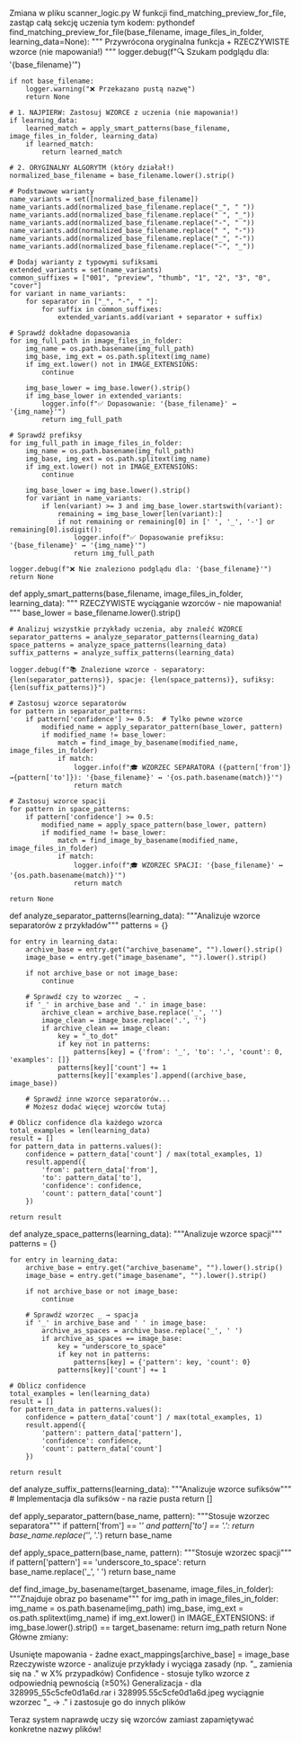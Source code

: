 Zmiana w pliku scanner_logic.py
W funkcji find_matching_preview_for_file, zastąp całą sekcję uczenia tym kodem:
pythondef find_matching_preview_for_file(base_filename, image_files_in_folder, learning_data=None):
    """
    Przywrócona oryginalna funkcja + RZECZYWISTE wzorce (nie mapowania!)
    """
    logger.debug(f"🔍 Szukam podglądu dla: '{base_filename}'")

    if not base_filename:
        logger.warning("❌ Przekazano pustą nazwę")
        return None

    # 1. NAJPIERW: Zastosuj WZORCE z uczenia (nie mapowania!)
    if learning_data:
        learned_match = apply_smart_patterns(base_filename, image_files_in_folder, learning_data)
        if learned_match:
            return learned_match

    # 2. ORYGINALNY ALGORYTM (który działał!)
    normalized_base_filename = base_filename.lower().strip()
    
    # Podstawowe warianty
    name_variants = set([normalized_base_filename])
    name_variants.add(normalized_base_filename.replace("_", " "))
    name_variants.add(normalized_base_filename.replace(" ", "_"))
    name_variants.add(normalized_base_filename.replace("-", " "))
    name_variants.add(normalized_base_filename.replace(" ", "-"))
    name_variants.add(normalized_base_filename.replace("_", "-"))
    name_variants.add(normalized_base_filename.replace("-", "_"))
    
    # Dodaj warianty z typowymi sufiksami
    extended_variants = set(name_variants)
    common_suffixes = ["001", "preview", "thumb", "1", "2", "3", "0", "cover"]
    for variant in name_variants:
        for separator in ["_", "-", " "]:
            for suffix in common_suffixes:
                extended_variants.add(variant + separator + suffix)
    
    # Sprawdź dokładne dopasowania
    for img_full_path in image_files_in_folder:
        img_name = os.path.basename(img_full_path)
        img_base, img_ext = os.path.splitext(img_name)
        if img_ext.lower() not in IMAGE_EXTENSIONS:
            continue
            
        img_base_lower = img_base.lower().strip()
        if img_base_lower in extended_variants:
            logger.info(f"✅ Dopasowanie: '{base_filename}' ↔ '{img_name}'")
            return img_full_path
    
    # Sprawdź prefiksy
    for img_full_path in image_files_in_folder:
        img_name = os.path.basename(img_full_path)
        img_base, img_ext = os.path.splitext(img_name)
        if img_ext.lower() not in IMAGE_EXTENSIONS:
            continue
            
        img_base_lower = img_base.lower().strip()
        for variant in name_variants:
            if len(variant) >= 3 and img_base_lower.startswith(variant):
                remaining = img_base_lower[len(variant):]
                if not remaining or remaining[0] in [' ', '_', '-'] or remaining[0].isdigit():
                    logger.info(f"✅ Dopasowanie prefiksu: '{base_filename}' ↔ '{img_name}'")
                    return img_full_path

    logger.debug(f"❌ Nie znaleziono podglądu dla: '{base_filename}'")
    return None

def apply_smart_patterns(base_filename, image_files_in_folder, learning_data):
    """
    RZECZYWISTE wyciąganie wzorców - nie mapowania!
    """
    base_lower = base_filename.lower().strip()
    
    # Analizuj wszystkie przykłady uczenia, aby znaleźć WZORCE
    separator_patterns = analyze_separator_patterns(learning_data)
    space_patterns = analyze_space_patterns(learning_data)
    suffix_patterns = analyze_suffix_patterns(learning_data)
    
    logger.debug(f"📚 Znalezione wzorce - separatory: {len(separator_patterns)}, spacje: {len(space_patterns)}, sufiksy: {len(suffix_patterns)}")
    
    # Zastosuj wzorce separatorów
    for pattern in separator_patterns:
        if pattern['confidence'] >= 0.5:  # Tylko pewne wzorce
            modified_name = apply_separator_pattern(base_lower, pattern)
            if modified_name != base_lower:
                match = find_image_by_basename(modified_name, image_files_in_folder)
                if match:
                    logger.info(f"🎓 WZORZEC SEPARATORA ({pattern['from']}→{pattern['to']}): '{base_filename}' ↔ '{os.path.basename(match)}'")
                    return match
    
    # Zastosuj wzorce spacji
    for pattern in space_patterns:
        if pattern['confidence'] >= 0.5:
            modified_name = apply_space_pattern(base_lower, pattern)
            if modified_name != base_lower:
                match = find_image_by_basename(modified_name, image_files_in_folder)
                if match:
                    logger.info(f"🎓 WZORZEC SPACJI: '{base_filename}' ↔ '{os.path.basename(match)}'")
                    return match
    
    return None

def analyze_separator_patterns(learning_data):
    """Analizuje wzorce separatorów z przykładów"""
    patterns = {}
    
    for entry in learning_data:
        archive_base = entry.get("archive_basename", "").lower().strip()
        image_base = entry.get("image_basename", "").lower().strip()
        
        if not archive_base or not image_base:
            continue
            
        # Sprawdź czy to wzorzec _ → .
        if '_' in archive_base and '.' in image_base:
            archive_clean = archive_base.replace('_', '')
            image_clean = image_base.replace('.', '')
            if archive_clean == image_clean:
                key = "_to_dot"
                if key not in patterns:
                    patterns[key] = {'from': '_', 'to': '.', 'count': 0, 'examples': []}
                patterns[key]['count'] += 1
                patterns[key]['examples'].append((archive_base, image_base))
        
        # Sprawdź inne wzorce separatorów...
        # Możesz dodać więcej wzorców tutaj
    
    # Oblicz confidence dla każdego wzorca
    total_examples = len(learning_data)
    result = []
    for pattern_data in patterns.values():
        confidence = pattern_data['count'] / max(total_examples, 1)
        result.append({
            'from': pattern_data['from'],
            'to': pattern_data['to'],
            'confidence': confidence,
            'count': pattern_data['count']
        })
    
    return result

def analyze_space_patterns(learning_data):
    """Analizuje wzorce spacji"""
    patterns = {}
    
    for entry in learning_data:
        archive_base = entry.get("archive_basename", "").lower().strip()
        image_base = entry.get("image_basename", "").lower().strip()
        
        if not archive_base or not image_base:
            continue
            
        # Sprawdź wzorzec _ → spacja
        if '_' in archive_base and ' ' in image_base:
            archive_as_spaces = archive_base.replace('_', ' ')
            if archive_as_spaces == image_base:
                key = "underscore_to_space"
                if key not in patterns:
                    patterns[key] = {'pattern': key, 'count': 0}
                patterns[key]['count'] += 1
    
    # Oblicz confidence
    total_examples = len(learning_data)
    result = []
    for pattern_data in patterns.values():
        confidence = pattern_data['count'] / max(total_examples, 1)
        result.append({
            'pattern': pattern_data['pattern'],
            'confidence': confidence,
            'count': pattern_data['count']
        })
    
    return result

def analyze_suffix_patterns(learning_data):
    """Analizuje wzorce sufiksów"""
    # Implementacja dla sufiksów - na razie pusta
    return []

def apply_separator_pattern(base_name, pattern):
    """Stosuje wzorzec separatora"""
    if pattern['from'] == '_' and pattern['to'] == '.':
        return base_name.replace('_', '.')
    return base_name

def apply_space_pattern(base_name, pattern):
    """Stosuje wzorzec spacji"""
    if pattern['pattern'] == 'underscore_to_space':
        return base_name.replace('_', ' ')
    return base_name

def find_image_by_basename(target_basename, image_files_in_folder):
    """Znajduje obraz po basename"""
    for img_path in image_files_in_folder:
        img_name = os.path.basename(img_path)
        img_base, img_ext = os.path.splitext(img_name)
        if img_ext.lower() in IMAGE_EXTENSIONS:
            if img_base.lower().strip() == target_basename:
                return img_path
    return None
Główne zmiany:

Usunięte mapowania - żadne exact_mappings[archive_base] = image_base
Rzeczywiste wzorce - analizuje przykłady i wyciąga zasady (np. "_ zamienia się na ." w X% przypadków)
Confidence - stosuje tylko wzorce z odpowiednią pewnością (≥50%)
Generalizacja - dla 328995_55c5cfe0d1a6d.rar i 328995.55c5cfe0d1a6d.jpeg wyciągnie wzorzec "_ → ." i zastosuje go do innych plików

Teraz system naprawdę uczy się wzorców zamiast zapamiętywać konkretne nazwy plików!